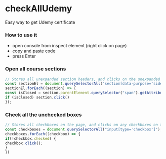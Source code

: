 # checkAllUdemy
Easy way to get Udemy certificate

### How to use it
* open console from inspect element (right click on page)
* copy and paste code
* press Enter

### Open all course sections
```js
// Stores all unexpanded section headers, and clicks on the unexpanded section headers to expand them
const sectionEl = document.querySelectorAll("section[data-purpose='sidebar'] div.udlite-btn");
sectionEl.forEach((section) => {
const isClosed = section.parentElement.querySelector("span").getAttribute("data-checked") !== "checked"
if (isClosed) section.click()
});
```

### Check all the unchecked boxes
```js
// Stores all checkboxes on the page, and clicks on any checkboxes on that currently not checked
const checkboxes = document.querySelectorAll("input[type='checkbox']");
checkboxes.forEach((checkbox) => {
if(!checkbox.checked) {
checkbox.click();
}
})
```